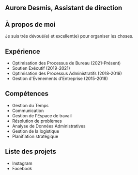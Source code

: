 ## Aurore Desmis, Assistant de direction

## À propos de moi
Je suis très dévoué(e) et excellent(e) pour organiser les choses.

## Expérience

- Optimisation des Processus de Bureau (2021-Présent)
- Soutien Exécutif (2019-2021)
- Optimisation des Processus Administratifs (2018-2019)
- Gestion d'Événements d'Entreprise (2015-2018)

## Compétences

- Gestion du Temps
- Communication
- Gestion de l'Espace de travail
- Résolution de problèmes
- Analyse de Données Administratives
- Gestion de la logistique
- Planifiation stratégique

## Liste des projets
- Instagram
- Facebook
